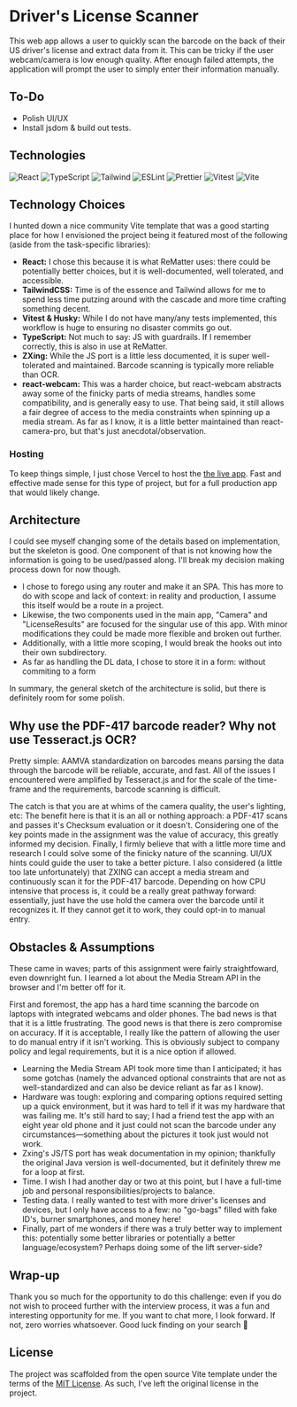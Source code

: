 # Driver's License Scanner

This web app allows a user to quickly scan the barcode on the back of their US driver's license and extract data from it. This can be tricky if the user webcam/camera is low enough quality. After enough failed attempts, the application will prompt the user to simply enter their information manually.

## To-Do

-   Polish UI/UX
-   Install jsdom & build out tests.

## Technologies

![React](https://img.shields.io/badge/frontend-react-61DBFB?style=flat&logo=react)
![TypeScript](https://img.shields.io/badge/frontend-ts-blue?style=flat&logo=typescript)
![Tailwind](https://img.shields.io/badge/frontend-tailwind-00C4C4?style=flat&logo=tailwindcss)
![ESLint](https://img.shields.io/badge/linter-eslint-4B32C3?style=flat&logo=eslint)
![Prettier](https://img.shields.io/badge/formatter-prettier-F8BC45?style=flat&logo=prettier)
![Vitest](https://img.shields.io/badge/specs-vitest-yellow?style=flat&logo=vitest)
![Vite](https://img.shields.io/badge/build-vite-A855F7?style=flat&logo=vite)

## Technology Choices

I hunted down a nice community Vite template that was a good starting place for how I envisioned the project being it featured most of the following (aside from the task-specific libraries):

-   **React:** I chose this because it is what ReMatter uses: there could be potentially better choices, but it is well-documented, well tolerated, and accessible.
-   **TailwindCSS:** Time is of the essence and Tailwind allows for me to spend less time putzing around with the cascade and more time crafting something decent.
-   **Vitest & Husky:** While I do not have many/any tests implemented, this workflow is huge to ensuring no disaster commits go out.
-   **TypeScript:** Not much to say: JS with guardrails. If I remember correctly, this is also in use at ReMatter.
-   **ZXing:** While the JS port is a little less documented, it is super well-tolerated and maintained. Barcode scanning is typically more reliable than OCR.
-   **react-webcam:** This was a harder choice, but react-webcam abstracts away some of the finicky parts of media streams, handles some compatibility, and is generally easy to use. That being said, it still allows a fair degree of access to the media constraints when spinning up a media stream. As far as I know, it is a little better maintained than react-camera-pro, but that's just anecdotal/observation.

### Hosting
To keep things simple, I just chose Vercel to host the [the live app](https://dl-scanner.vercel.app/). Fast and effective made sense for this type of project, but for a full production app that would likely change.

## Architecture

I could see myself changing some of the details based on implementation, but the skeleton is good. One component of that is not knowing how the information is going to be used/passed along. I'll break my decision making process down for now though.

-   I chose to forego using any router and make it an SPA. This has more to do with scope and lack of context: in reality and production, I assume this itself would be a route in a project.
-   Likewise, the two components used in the main app, "Camera" and "LicenseResults" are focused for the singular use of this app. With minor modifications they could be made more flexible and broken out further.
-   Additionally, with a little more scoping, I would break the hooks out into their own subdirectory.
-   As far as handling the DL data, I chose to store it in a form: without commiting to a form

In summary, the general sketch of the architecture is solid, but there is definitely room for some polish.

## Why use the PDF-417 barcode reader? Why not use Tesseract.js OCR?

Pretty simple: AAMVA standardization on barcodes means parsing the data through the barcode will be reliable, accurate, and fast. All of the issues I encountered were amplified by Tesseract.js and for the scale of the time-frame and the requirements, barcode scanning is difficult.

The catch is that you are at whims of the camera quality, the user's lighting, etc: The benefit here is that it is an all or nothing approach: a PDF-417 scans and passes it's Checksum evaluation or it doesn't. Considering one of the key points made in the assignment was the value of accuracy, this greatly informed my decision. Finally, I firmly believe that with a little more time and research I could solve some of the finicky nature of the scanning. UI/UX hints could guide the user to take a better picture. I also considered (a little too late unfortunately) that ZXING can accept a media stream and continuously scan it for the PDF-417 barcode. Depending on how CPU intensive that process is, it could be a really great pathway forward: essentially, just have the use hold the camera over the barcode until it recognizes it. If they cannot get it to work, they could opt-in to manual entry.

## Obstacles & Assumptions

These came in waves; parts of this assignment were fairly straightfoward, even downright fun. I learned a lot about the Media Stream API in the browser and I'm better off for it.

First and foremost, the app has a hard time scanning the barcode on laptops with integrated webcams and older phones. The bad news is that that it is a little frustrating. The good news is that there is zero compromise on accuracy. If it is acceptable, I really like the pattern of allowing the user to do manual entry if it isn't working. This is obviously subject to company policy and legal requirements, but it is a nice option if allowed.

-   Learning the Media Stream API took more time than I anticipated; it has some gotchas (namely the advanced optional constraints that are not as well-standardized and can also be device reliant as far as I know).
-   Hardware was tough: exploring and comparing options required setting up a quick environment, but it was hard to tell if it was my hardware that was failing me. It's still hard to say; I had a friend test the app with an eight year old phone and it just could not scan the barcode under any circumstances—something about the pictures it took just would not work.
-   Zxing's JS/TS port has weak documentation in my opinion; thankfully the original Java version is well-documented, but it definitely threw me for a loop at first.
-   Time. I wish I had another day or two at this point, but I have a full-time job and personal responsibilities/projects to balance.
-   Testing data. I really wanted to test with more driver's licenses and devices, but I only have access to a few: no "go-bags" filled with fake ID's, burner smartphones, and money here!
-   Finally, part of me wonders if there was a truly better way to implement this: potentially some better libraries or potentially a better language/ecosystem? Perhaps doing some of the lift server-side?

## Wrap-up

Thank you so much for the opportunity to do this challenge: even if you do not wish to proceed further with the interview process, it was a fun and interesting opportunity for me. If you want to chat more, I look forward. If not, zero worries whatsoever. Good luck finding on your search 🙂

## License

The project was scaffolded from the open source Vite template under the terms of the [MIT License](LICENSE). As such, I've left the original license in the project.
